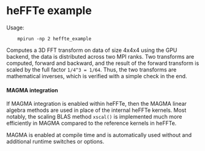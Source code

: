 # heFFTe example

Usage:
```
    mpirun -np 2 heffte_example
```

Computes a 3D FFT transform on data of size 4x4x4 using the GPU backend,
the data is distributed across two MPI ranks.
Two transforms are computed, forward and backward, and the result of the
forward transform is scaled by the full factor `1/4^3 = 1/64`.
Thus, the two transforms are mathematical inverses, which is verified
with a simple check in the end.

#### MAGMA integration

If MAGMA integration is enabled within heFFTe, then the MAGMA linear
algebra methods are used in place of the internal heFFTe kernels.
Most notably, the scaling BLAS method `xscal()` is implemented
much more efficiently in MAGMA compared to the reference kernels
in heFFTe.

MAGMA is enabled at compile time and is automatically used without
and additional runtime switches or options.

